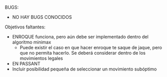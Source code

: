 BUGS: 
* NO HAY BUGS CONOCIDOS

Objetivos faltantes: 
* ENROQUE funciona, pero aún debe ser implementado dentro del algoritmo minimax
	* Puede existir el caso en que hacer enroque te saque de jaque, pero que no permita hacerlo. Se deberá considerar dentro de los movimientos legales
* EN PASSANT
* Incluir posibilidad pequeña de seleccionar un movimiento subóptimo

